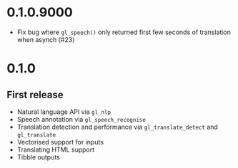 # 0.1.0.9000

* Fix bug where `gl_speech()` only returned first few seconds of translation when asynch (#23)

# 0.1.0

## First release

* Natural language API via `gl_nlp`
* Speech annotation via `gl_speech_recognise`
* Translation detection and performance via `gl_translate_detect` and `gl_translate`
* Vectorised support for inputs
* Translating HTML support
* Tibble outputs
